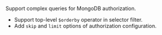 Support complex queries for MongoDB authorization.
* Support top-level `$orderby` operator in selector filter.
* Add `skip` and `limit` options of authorization configuration.
